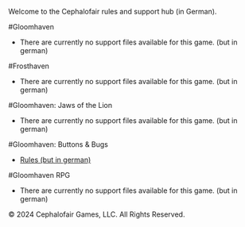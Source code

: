 <link rel="stylesheet" href="override-markdown-styles.css"/>

Welcome to the Cephalofair rules and support hub (in German).

#Gloomhaven

- There are currently no support files available for this game. (but in german)

#Frosthaven

- There are currently no support files available for this game. (but in german)

#Gloomhaven: Jaws of the Lion

- There are currently no support files available for this game. (but in german)

#Gloomhaven: Buttons & Bugs

- [Rules (but in german)](https://valancedbreakfast.github.io/cephalofair-rules-site-testing/de/mm-rule/)

#Gloomhaven RPG

- There are currently no support files available for this game. (but in german)


© 2024 Cephalofair Games, LLC. All Rights Reserved.
